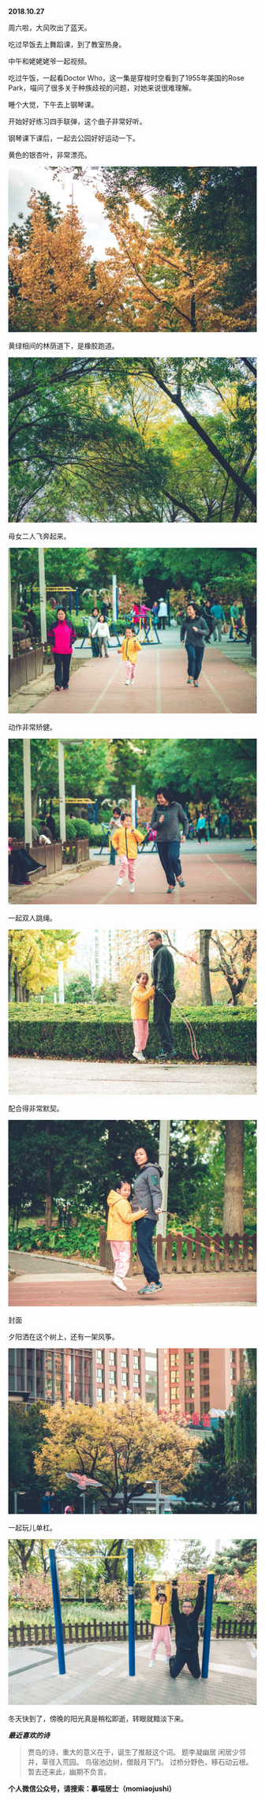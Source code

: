 
          
            
**2018.10.27**

周六啦，大风吹出了蓝天。

吃过早饭去上舞蹈课，到了教室热身。

中午和姥姥姥爷一起视频。

吃过午饭，一起看Doctor Who，这一集是穿梭时空看到了1955年美国的Rose Park，喵问了很多关于种族歧视的问题，对她来说很难理解。

睡个大觉，下午去上钢琴课。

开始好好练习四手联弹，这个曲子非常好听。

钢琴课下课后，一起去公园好好运动一下。

黄色的银杏叶，非常漂亮。




![](img/51001-788bb69da14f78e9.jpg)




黄绿相间的林荫道下，是橡胶跑道。




![](img/51001-e3cdf97e208100c3.jpg)




母女二人飞奔起来。




![](img/51001-e28176ecbe866ebe.jpg)




动作非常矫健。




![](img/51001-2f7c8e79204c7c40.jpg)




一起双人跳绳。




![](img/51001-8c5f21886e7dd9bf.jpg)




配合得非常默契。




![](img/51001-fedf43eb58a301be.jpg)

封面


夕阳洒在这个树上，还有一架风筝。




![](img/51001-b87a0e213456d05f.jpg)




一起玩儿单杠。




![](img/51001-eb53e295da796a85.jpg)




冬天快到了，傍晚的阳光真是稍松即逝，转眼就黯淡下来。


***最近喜欢的诗***
>贾岛的诗，重大的意义在于，诞生了推敲这个词。
题李凝幽居
闲居少邻并，草径入荒园。
鸟宿池边树，僧敲月下门。
过桥分野色，移石动云根。
暂去还来此，幽期不负言。




**个人微信公众号，请搜索：摹喵居士（momiaojushi）**

          
        
